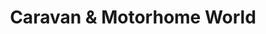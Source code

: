 ---
title: "Caravan & Motorhome World"
url: /hamilton/caravan-und-motorhome-world/
shop: Autohaus
---